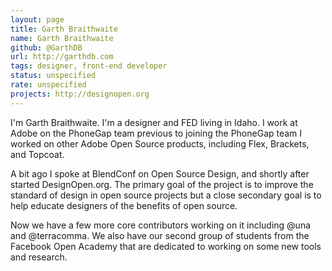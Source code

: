 ```yaml
---
layout: page
title: Garth Braithwaite
name: Garth Braithwaite
github: @GarthDB
url: http://garthdb.com
tags: designer, front-end developer
status: unspecified
rate: unspecified
projects: http://designopen.org
---
```


I'm Garth Braithwaite. I'm a designer and FED living in Idaho. I work at Adobe on the PhoneGap team previous to joining the PhoneGap team I worked on other Adobe Open Source products, including Flex, Brackets, and Topcoat.

A bit ago I spoke at BlendConf on Open Source Design, and shortly after started DesignOpen.org. The primary goal of the project is to improve the standard of design in open source projects but a close secondary goal is to help educate designers of the benefits of open source.

Now we have a few more core contributors working on it including @una and @terracomma. We also have our second group of students from the Facebook Open Academy that are dedicated to working on some new tools and research.